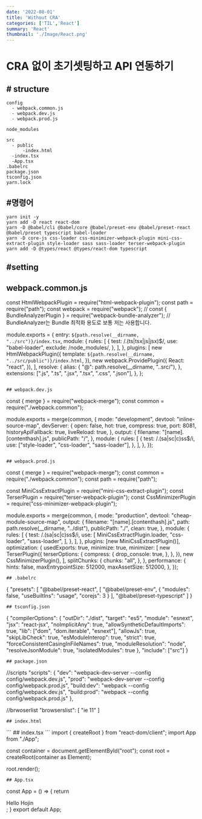 ```yaml
---
date: '2022-08-01'
title: 'Without CRA'
categories: ['TIL','React']
summary: 'React'
thumbnail: './Image/React.png'
---
```


# CRA 없이 초기셋팅하고 API 연동하기
## # structure

```
config 
  - webpack.common.js
  - webpack.dev.js
  - webpack.prod.js

node_modules

src
  - public
      -index.html
  -index.tsx
  -App.tsx
.babelrc
package.json
tsconfig.json
yarn.lock
```

## #명령어

```
yarn init -y
yarn add -D react react-dom
yarn -D @babel/cli @babel/core @babel/preset-env @babel/preset-react @babel/preset typescript babel-loader
yarn -D core-js css-loader css-minimizer-webpack-plugin mini-css-extract-plugin style-loader sass sass-loader terser-webpack-plugin
yarn add -D @types/react @types/react-dom typescript
```

## #setting

## webpack.common.js

const HtmlWebpackPlugin = require("html-webpack-plugin");
const path = require("path");
const webpack = require("webpack");
// const { BundleAnalyzerPlugin } = require("webpack-bundle-analyzer");
// BundleAnalyzer는 Bundle 최적화 용도로 보통 저는 사용합니다.

module.exports = {
  entry: `${path.resolve(__dirname, "../src")}/index.tsx`,
  module: {
    rules: [
      {
        test: /\.(ts|tsx|js|jsx)$/,
        use: "babel-loader",
        exclude: /node_modules/,
      },
    ],
  },
  plugins: [
    new HtmlWebpackPlugin({
      template: `${path.resolve(__dirname, "../src/public")}/index.html`,
    }),
    new webpack.ProvidePlugin({
      React: "react",
    }),
  ],
  resolve: {
    alias: {
      "@": path.resolve(__dirname, "..src/"),
    },
    extensions: [".js", ".ts", ".jsx", ".tsx", ".css", ".json"],
  },
};
```

## webpack.dev.js
```
const { merge } = require("webpack-merge");
const common = require("./webpack.common");

module.exports = merge(common, {
  mode: "development",
  devtool: "inline-source-map",
  devServer: {
    open: false,
    hot: true,
    compress: true,
    port: 8081,
    historyApiFallback: true,
    liveReload: true,
  },
  output: {
    filename: "[name].[contenthash].js",
    publicPath: "/",
  },
  module: {
    rules: [
      {
        test: /\.(sa|sc|c)ss$/i,
        use: ["style-loader", "css-loader", "sass-loader"],
      },
    ],
  },
});
```

## webpack.prod.js
```
const { merge } = require("webpack-merge");
const common = require("./webpack.common");
const path = require("path");

const MiniCssExtractPlugin = require("mini-css-extract-plugin");
const TerserPlugin = require("terser-webpack-plugin");
const CssMinimizerPlugin = require("css-minimizer-webpack-plugin");

module.exports = merge(common, {
  mode: "production",
  devtool: "cheap-module-source-map",
  output: {
    filename: "[name].[contenthash].js",
    path: path.resolve(__dirname, "../dist"),
    publicPath: "./",
    clean: true,
  },
  module: {
    rules: [
      {
        test: /\.(sa|sc|c)ss$/i,
        use: [
          MiniCssExtractPlugin.loader,
          "css-loader",
          "sass-loader",
        ],
      },
    ],
  },
  plugins: [new MiniCssExtractPlugin()],
  optimization: {
    usedExports: true,
    minimize: true,
    minimizer: [
      new TerserPlugin({
        terserOptions: {
          compress: {
            drop_console: true,
          },
        },
      }),
      new CssMinimizerPlugin(),
    ],
    splitChunks: {
      chunks: "all",
    },
  },
  performance: {
    hints: false,
    maxEntrypointSize: 512000,
    maxAssetSize: 512000,
  },
});
```
## .babelrc
```
{
  "presets": [
    "@babel/preset-react",
    [
      "@babel/preset-env",
      {
        "modules": false,
        "useBuiltIns": "usage",
        "corejs": 3
      }
    ],
    "@babel/preset-typescript"
  ]
}
```
## tsconfig.json
```
{
  "compilerOptions": {
    "outDir": "./dist",
    "target": "es5",
    "module": "esnext",
    "jsx": "react-jsx",
    "noImplicitAny": true,
    "allowSyntheticDefaultImports": true,
    "lib": ["dom", "dom.iterable", "esnext"],
    "allowJs": true,
    "skipLibCheck": true,
    "esModuleInterop": true,
    "strict": true,
    "forceConsistentCasingInFileNames": true,
    "moduleResolution": "node",
    "resolveJsonModule": true,
    "isolatedModules": true
  },
  "include": ["src"]
}
```
## package.json
```
//scripts
"scripts": {
    "dev": "webpack-dev-server --config config/webpack.dev.js",
    "prod": "webpack-dev-server --config config/webpack.prod.js",
    "build:dev": "webpack --config config/webpack.dev.js",
    "build:prod": "webpack --config config/webpack.prod.js"
},

//brwoserlist
"browserslist": [
	"ie 11"
]

```
## index.html
```
<!DOCTYPE html>
<html lang="ko">
  <meta charset="utf-8" />
  <meta http-equiv="X-UA-Compatible" content="IE=edge,chrome=1" />
  <meta
    name="viewport"
    content="width=device-width, initial-scale=1, maximum-scale=1, user-scalable=no"
  />
  <head>
    <title>STARTER KIT MAKERT RYUHOJIN</title>
  </head>
  <body>
    <div id="root"></div>
  </body>
</html>
```
## index.tsx
```
import { createRoot } from "react-dom/client";
import App from "./App";

const container = document.getElementById("root");
const root = createRoot(container as Element);

root.render(<App />);

```
## App.tsx
```
const App = () => {
    return <div>Hello Hojin</div>;
}
export default App;
```


